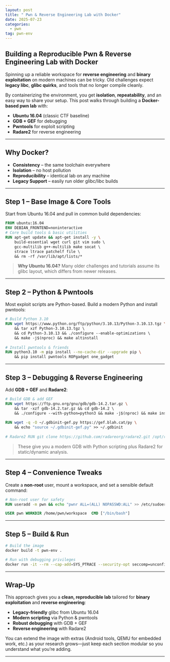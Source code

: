 ```yaml
---
layout: post
title: " Pwn & Reverse Engineering Lab with Docker"
date: 2025-07-23
categories:
  - pwn
tag: pwn-env
---
```

## Building a Reproducible Pwn & Reverse Engineering Lab with Docker

Spinning up a reliable workspace for **reverse engineering** and **binary exploitation** on modern machines can be tricky. Old challenges expect **legacy libc**, **glibc quirks**, and tools that no longer compile cleanly.

By containerizing the environment, you get **isolation**, **repeatability**, and an easy way to share your setup. This post walks through building a **Docker-based pwn lab** with:

- **Ubuntu 16.04** (classic CTF baseline)
- **GDB + GEF** for debugging
- **Pwntools** for exploit scripting
- **Radare2** for reverse engineering

---

## Why Docker?

- **Consistency** – the same toolchain everywhere
- **Isolation** – no host pollution    
- **Reproducibility** – identical lab on any machine
- **Legacy Support** – easily run older glibc/libc builds

---

## Step 1 – Base Image & Core Tools

Start from Ubuntu 16.04 and pull in common build dependencies:

```Dockerfile
FROM ubuntu:16.04 
ENV DEBIAN_FRONTEND=noninteractive  
# Core build tools & basic utilities 
RUN apt-get update && apt-get install -y \     
	build-essential wget curl git vim sudo \     
	gcc-multilib g++-multilib make socat \     
	strace ltrace patchelf file \     
	&& rm -rf /var/lib/apt/lists/*

```

> **Why Ubuntu 16.04?** Many older challenges and tutorials assume its glibc layout, which differs from newer releases.

---

## Step 2 – Python & Pwntools

Most exploit scripts are Python-based. Build a modern Python and install pwntools:

```Dockerfile
# Build Python 3.10 
RUN wget https://www.python.org/ftp/python/3.10.13/Python-3.10.13.tgz \    
	&& tar xzf Python-3.10.13.tgz \     
	&& cd Python-3.10.13 && ./configure --enable-optimizations \   
	&& make -j$(nproc) && make altinstall  
	
# Install pwntools & friends 
RUN python3.10 -m pip install --no-cache-dir --upgrade pip \     
	&& pip install pwntools ROPgadget one_gadget

```

---

## Step 3 – Debugging & Reverse Engineering

Add **GDB + GEF** and **Radare2**:

```Dockerfile
# Build GDB & add GEF 
RUN wget https://ftp.gnu.org/gnu/gdb/gdb-14.2.tar.gz \     
	&& tar -xzf gdb-14.2.tar.gz && cd gdb-14.2 \     
	&& ./configure --with-python=python3 && make -j$(nproc) && make install 
	
RUN wget -q -O ~/.gdbinit-gef.py https://gef.blah.cat/py \     
	&& echo "source ~/.gdbinit-gef.py" >> ~/.gdbinit  
	
# Radare2 RUN git clone https://github.com/radareorg/radare2.git /opt/radare2 \     && cd /opt/radare2 && ./sys/install.sh
```

> These give you a modern GDB with Python scripting plus Radare2 for static/dynamic analysis.

---

## Step 4 – Convenience Tweaks

Create a **non-root** user, mount a workspace, and set a sensible default command:

```Dockerfile
# Non-root user for safety 
RUN useradd -m pwn && echo "pwnr ALL=(ALL) NOPASSWD:ALL" >> /etc/sudoers

USER pwn WORKDIR /home/pwn/workspace  CMD ["/bin/bash"]
```

---

## Step 5 – Build & Run

```sh
# Build the image 
docker build -t pwn-env . 

# Run with debugging privileges 
docker run -it --rm --cap-add=SYS_PTRACE --security-opt seccomp=unconfined \   -v "$(pwd)":/home/hacker/workspace pwn-env
```

---

## Wrap-Up

This approach gives you a **clean, reproducible lab** tailored for **binary exploitation** and **reverse engineering**:

- **Legacy-friendly** glibc from Ubuntu 16.04
- **Modern scripting** via Python & pwntools
- **Robust debugging** with GDB + GEF
- **Reverse engineering** with Radare2

You can extend the image with extras (Android tools, QEMU for embedded work, etc.) as your research grows—just keep each section modular so you understand what you’re adding.

---